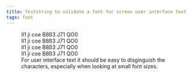 ```yaml
---
title: Teststring to validate a font for screen user interface text
tags: font
---
```

<figure>
<div class="text-sm">Il1 ji coe B8ß3 J71 QO0</div>
<div class="text-base">Il1 ji coe B8ß3 J71 QO0</div>
<div class="text-lg">Il1 ji coe B8ß3 J71 QO0</div>
<div class="text-xl">Il1 ji coe B8ß3 J71 QO0</div>
<figcaption>For user interface text it should be easy to disginguish the characters, especially when looking at small font sizes.</figcaption>
</figure>
